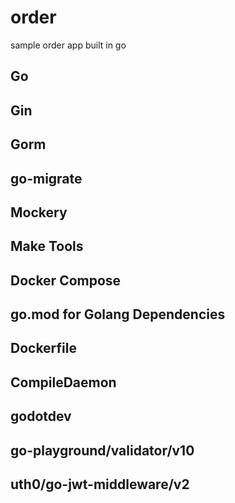 # order
sample order app built in go

## Go

## Gin

## Gorm

## go-migrate

## Mockery

## Make Tools

## Docker Compose

## go.mod for Golang Dependencies

## Dockerfile

## CompileDaemon

## godotdev

## go-playground/validator/v10

## uth0/go-jwt-middleware/v2